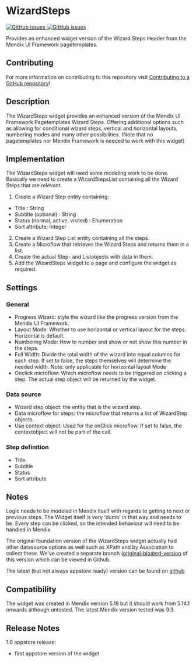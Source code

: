 # WizardSteps

  <a href="https://appstore.home.mendix.com/link/modeler/">
    <img alt="GitHub issues" src="https://img.shields.io/badge/Studio%20version-8.12%2B-blue.svg?style=for-the-badge" target="_blank" />
  </a>
  <a href="https://appstore.home.mendix.com/link/modeler/">
    <img alt="GitHub issues" src="https://img.shields.io/badge/Mendix%209-Yes-blue.svg?style=for-the-badge&logo=mendix" target="_blank" />
  </a>

Provides an enhanced widget version of the Wizard Steps Header from the Mendix UI Framework pagetemplates.

## Contributing

For more information on contributing to this repository visit [Contributing to a GitHub repository](https://world.mendix.com/display/howto50/Contributing+to+a+GitHub+repository)!

## Description

The WizardSteps widget provides an enhanced version of the Mendix UI Framework Pagetemplates Wizard Steps. Offering additional options such as allowing for conditional wizard steps, vertical and horizontal layouts, numbering modes and many other possibilities. (Note that no pagetemplates nor Mendix Framework is needed to work with this widget)

## Implementation

The WizardSteps widget will need some modeling work to be done. Basically we need to create a WizardStepsList containing all the Wizard Steps that are relevant.

1. Create a Wizard Step entity containing:

- Title : String
- Subtitle (optional) : String
- Status (normal, active, visited) : Enumeration
- Sort attribute: Integer

2. Create a Wizard Step List entity containing all the steps.
3. Create a Microflow that retrieves the Wizard Steps and returns them in a list.
4. Create the actual Step- and Listobjects with data in them.
5. Add the WizardSteps widget to a page and configure the widget as required.

## Settings

### General

- Progress Wizard: style the wizard like the progress version from the Mendix UI Framework.
- Layout Mode: Whether to use horizontal or vertical layout for the steps. Horizontal is default.
- Numbering Mode: How to number and show or not show this number in the steps.
- Full Width: Divide the total width of the wizard into equal columns for each step. If set to false, the steps themselves will determine the needed width. Note: only applicable for horizontal layout Mode
- Onclick microflow: Which microflow needs to be triggered on clicking a step. The actual step object will be returned by the widget.

### Data source

- Wizard step object: the entity that is the wizard step.
- Data microflow for steps: the microflow that returns a list of WizardStep objects.
- Use context object: Used for the onClick microflow. If set to false, the contextobject will not be part of the call.

### Step definition

- Title
- Subtitle
- Status
- Sort attribute

## Notes

Logic needs to be modeled in Mendix itself with regards to getting to next or previous steps. The Widget itself is very 'dumb' in that way and needs to be. Every step can be clicked, so the intended behaviour will need to be handled in Mendix.

The original foundation version of the WizardSteps widget actually had other datasource options as well such as XPath and by Association to collect these. We've created a separate branch ([original-bloated-version](https://github.com/mendix/WizardSteps/tree/original-bloated-version) of this version which can be viewed in Github.

The latest (but not always appstore ready) version can be found on [github](https://github.com/mendix/WizardSteps)

## Compatibility

The widget was created in Mendix version 5.18 but it should work from 5.14.1 onwards although untested.
The latest Mendix version tested was 9.3.

## Release Notes

1.0 appstore release:

- first appstore version of the widget
